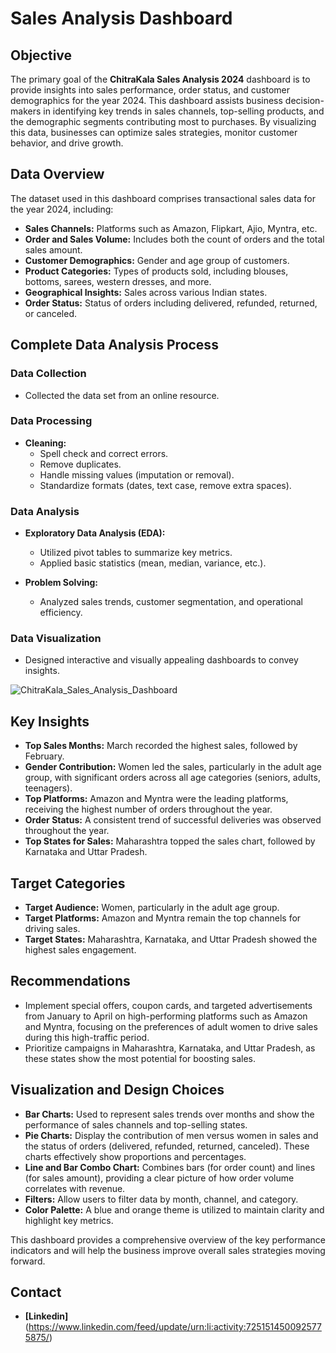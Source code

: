 # Sales Analysis Dashboard 

## Objective
The primary goal of the **ChitraKala Sales Analysis 2024** dashboard is to provide insights into sales performance, order status, and customer demographics for the year 2024. This dashboard assists business decision-makers in identifying key trends in sales channels, top-selling products, and the demographic segments contributing most to purchases. By visualizing this data, businesses can optimize sales strategies, monitor customer behavior, and drive growth.

## Data Overview
The dataset used in this dashboard comprises transactional sales data for the year 2024, including:

- **Sales Channels:** Platforms such as Amazon, Flipkart, Ajio, Myntra, etc.
- **Order and Sales Volume:** Includes both the count of orders and the total sales amount.
- **Customer Demographics:** Gender and age group of customers.
- **Product Categories:** Types of products sold, including blouses, bottoms, sarees, western dresses, and more.
- **Geographical Insights:** Sales across various Indian states.
- **Order Status:** Status of orders including delivered, refunded, returned, or canceled.

## Complete Data Analysis Process

### Data Collection
- Collected the data set from an online resource.
### Data Processing
- **Cleaning:**
  - Spell check and correct errors.
  - Remove duplicates.
  - Handle missing values (imputation or removal).
  - Standardize formats (dates, text case, remove extra spaces).

### Data Analysis
- **Exploratory Data Analysis (EDA):**
  - Utilized pivot tables to summarize key metrics.
  - Applied basic statistics (mean, median, variance, etc.).

- **Problem Solving:**
  - Analyzed sales trends, customer segmentation, and operational efficiency.

### Data Visualization
- Designed interactive and visually appealing dashboards to convey insights.

 ![ChitraKala_Sales_Analysis_Dashboard](https://github.com/user-attachments/assets/cdb1eca4-2ba2-4c55-904f-273c98d3e34c)

## Key Insights
- **Top Sales Months:** March recorded the highest sales, followed by February.
- **Gender Contribution:** Women led the sales, particularly in the adult age group, with significant orders across all age categories (seniors, adults, teenagers).
- **Top Platforms:** Amazon and Myntra were the leading platforms, receiving the highest number of orders throughout the year.
- **Order Status:** A consistent trend of successful deliveries was observed throughout the year.
- **Top States for Sales:** Maharashtra topped the sales chart, followed by Karnataka and Uttar Pradesh.

## Target Categories
- **Target Audience:** Women, particularly in the adult age group.
- **Target Platforms:** Amazon and Myntra remain the top channels for driving sales.
- **Target States:** Maharashtra, Karnataka, and Uttar Pradesh showed the highest sales engagement.

## Recommendations
- Implement special offers, coupon cards, and targeted advertisements from January to April on high-performing platforms such as Amazon and Myntra, focusing on the preferences of adult women to drive sales during this high-traffic period.
- Prioritize campaigns in Maharashtra, Karnataka, and Uttar Pradesh, as these states show the most potential for boosting sales.

 ## Visualization and Design Choices
- **Bar Charts:** Used to represent sales trends over months and show the performance of sales channels and top-selling states.
- **Pie Charts:** Display the contribution of men versus women in sales and the status of orders (delivered, refunded, returned, canceled). These charts effectively show proportions and percentages.
- **Line and Bar Combo Chart:** Combines bars (for order count) and lines (for sales amount), providing a clear picture of how order volume correlates with revenue.
- **Filters:** Allow users to filter data by month, channel, and category.
- **Color Palette:** A blue and orange theme is utilized to maintain clarity and highlight key metrics.

This dashboard provides a comprehensive overview of the key performance indicators and will help the business improve overall sales strategies moving forward.

## Contact
- **[Linkedin]** (https://www.linkedin.com/feed/update/urn:li:activity:7251514500925775875/)







